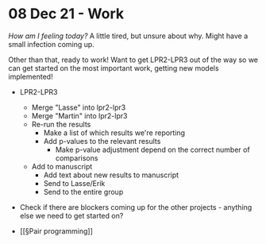 # 08 Dec 21 - Work
*How am I feeling today?*
A little tired, but unsure about why. Might have a small infection coming up. 

Other than that, ready to work! Want  to get LPR2-LPR3 out of the way so we can get started on the most important work, getting new models implemented! 

* LPR2-LPR3
	- Merge "Lasse" into lpr2-lpr3
	- Merge "Martin" into lpr2-lpr3
	* Re-run the results
		* Make a list of which results we're reporting 
		* Add p-values to the relevant results
			* Make p-value adjustment depend on the correct number of comparisons
	* Add to manuscript
		* Add text about new results to manuscript
		* Send to Lasse/Erik
		* Send to the entire group

* Check if there are blockers coming up for the other projects - anything else we need to get started on?

* [[§Pair programming]]

<!-- {BearID:A4B92BF7-B5DF-470D-8F25-F282D1BF7471-26788-000002BA2AE5C95A} -->
